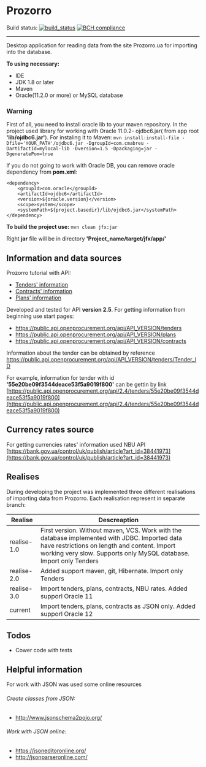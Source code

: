 # Prozorro
Build status: [![build_status](https://travis-ci.com/AnGo84/Prozorro.svg?branch=master)](https://travis-ci.com/AnGo84/Prozorro.svg) [![BCH compliance](https://bettercodehub.com/edge/badge/AnGo84/Prozorro?branch=master)](https://bettercodehub.com/)
- - -
Desktop application for reading data from the site Prozorro.ua for importing into the database.

**To using necessary:**

- IDE
- JDK 1.8 or later
- Maven
- Oracle(11.2.0 or more) or MySQL database

### Warning
First of all, you need to install oracle lib to your maven repository.
In the project used library for working with Oracle 11.0.2- ojdbc6.jar( from app root **'lib/ojdbc6.jar'**).
For instaling it to Maven:
`mvn install:install-file -Dfile='YOUR_PATH'/ojdbc6.jar -DgroupId=com.cmabreu -DartifactId=mylocal-lib -Dversion=1.5 -Dpackaging=jar -DgeneratePom=true`

If you do not going to work with Oracle DB, you can remove oracle dependency from **pom.xml**:
```
<dependency>
    <groupId>com.oracle</groupId>
    <artifactId>ojdbc6</artifactId>
    <version>${oracle.version}</version>
    <scope>system</scope>
    <systemPath>${project.basedir}/lib/ojdbc6.jar</systemPath>
</dependency>
```

**To build the project use:**
`mvn clean jfx:jar`

Right **jar** file will be in directory **'Project_name/target/jfx/app/'**

## Information and data sources

Prozorro tutorial with API:

- [Tenders' information](http://api-docs.openprocurement.org/uk_UA/latest/standard/index.html)
- [Contracts' information](http://contracting.api-docs.openprocurement.org/uk/latest/tutorial.html)
- [Plans' information](http://planning.api-docs.openprocurement.org/uk/latest/standard/contract.html)

Developed and tested for API **version 2.5**.
For getting information from beginning use start pages:
- https://public.api.openprocurement.org/api/API_VERSION/tenders
- https://public.api.openprocurement.org/api/API_VERSION/plans
- https://public.api.openprocurement.org/api/API_VERSION/contracts

Information about the tender can be obtained by reference https://public.api.openprocurement.org/api/API_VERSION/tenders/Tender_ID

For example, information for tender with id **'55e20be09f3544deace53f5a9019f800'** can be gettin by link [https://public.api.openprocurement.org/api/2.4/tenders/55e20be09f3544deace53f5a9019f800](https://public.api.openprocurement.org/api/2.4/tenders/55e20be09f3544deace53f5a9019f800)

## Currency rates source

For getting currencies rates' information used NBU API [https://bank.gov.ua/control/uk/publish/article?art_id=38441973](https://bank.gov.ua/control/uk/publish/article?art_id=38441973)

## Realises

During developing the project was implemented three different realisations of importing data from Prozorro. Each realisation represent in separate branch:

|  Realise    | Descreaption |
| ----------- | ------ |
| realise-1.0 | First version. Without maven, VCS. Work with the database implemented  with JDBC. Imported                   data have restrictions on length and content. Import working very slow. Supports only MySQL                 database. Import only Tenders|
| realise-2.0 | Added support maven, git, Hibernate. Import only Tenders |
| realise-3.0 | Import  tenders, plans, contracts, NBU rates. Added supporl Oracle 11|
|  current    | Import  tenders, plans, contracts as JSON only. Added supporl Oracle 12|

## Todos

 - Cower code with tests

## Helpful information
For work with JSON was used some online resources

###### Create classes from JSON:
- http://www.jsonschema2pojo.org/

###### Work with JSON online:
- https://jsoneditoronline.org/
- http://jsonparseronline.com/
